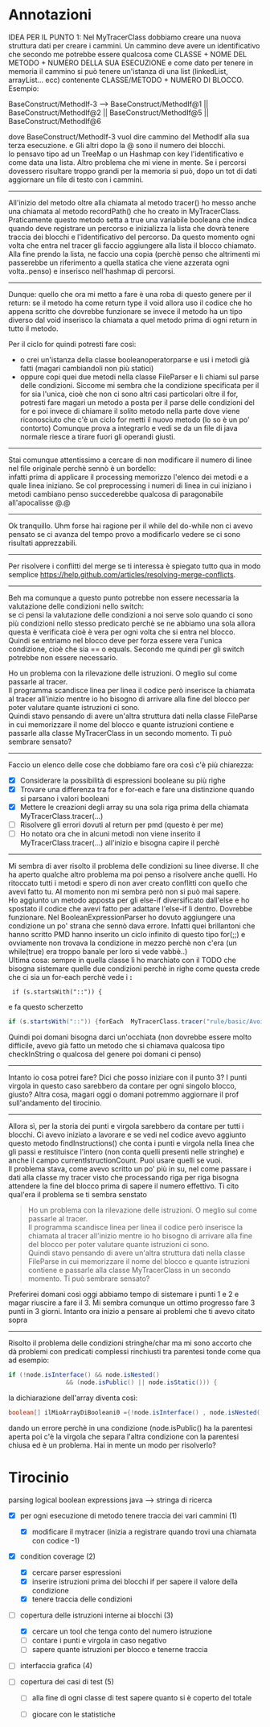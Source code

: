 Annotazioni
=========

IDEA PER IL PUNTO 1:
Nel MyTracerClass dobbiamo creare una nuova struttura dati per creare i cammini. Un cammino deve avere un identificativo che secondo me potrebbe essere qualcosa come CLASSE + NOME DEL METODO + NUMERO DELLA SUA ESECUZIONE e come dato per tenere in memoria il cammino si può tenere un'istanza di una list (linkedList, arrayList... ecc) contenente CLASSE/METODO + NUMERO DI BLOCCO.
Esempio:

BaseConstruct/MethodIf-3 --> BaseConstruct/MethodIf@1 || BaseConstruct/MethodIf@2 || BaseConstruct/MethodIf@5 || BaseConstruct/MethodIf@6

dove BaseConstruct/MethodIf-3 vuol dire cammino del MethodIf alla sua terza esecuzione. e Gli altri dopo la @ sono il numero dei blocchi.  
Io pensavo tipo ad un TreeMap o un Hashmap con key l'identificativo e come data una lista.
Altro problema che mi viene in mente. Se i percorsi dovessero risultare troppo grandi per la memoria si può, dopo un tot di dati aggiornare un file di testo con i cammini.  

----

All'inizio del metodo oltre alla chiamata al metodo tracer() ho messo anche una chiamata al metodo recordPath() che ho creato in MyTracerClass. Praticamente questo metodo setta a true una variabile booleana che indica quando deve registrare un percorso e inizializza la lista che dovrà tenere traccia dei blocchi e l'identificativo del percorso.
Da questo momento ogni volta che entra nel tracer gli faccio aggiungere alla lista il blocco chiamato.
Alla fine prendo la lista, ne faccio una copia (perchè penso che altrimenti mi passerebbe un riferimento a quella statica che viene azzerata ogni volta..penso) e inserisco nell'hashmap di percorsi.

-------

Dunque: quello che ora mi metto a fare è una roba di questo genere per il return:
se il metodo ha come return type il void allora uso il codice che ho appena scritto che dovrebbe funzionare
se invece il metodo ha un tipo diverso dal void inserisco la chiamata a quel metodo prima di ogni return in tutto il metodo.

Per il ciclo for quindi potresti fare così:
- o crei un'istanza della classe booleanoperatorparse e usi i metodi già fatti (magari cambiandoli non più statici)
- oppure copi quei due metodi nella classe FileParser e li chiami sul parse delle condizioni. 
Siccome mi sembra che la condizione specificata per il for sia l'unica, cioè che non ci sono altri casi particolari oltre il for, potresti fare magari un metodo a posta per il parse delle condizioni del for e poi invece di chiamare il solito metodo nella parte dove viene riconosciuto che c'è un ciclo for metti il nuovo metodo (lo so è un po' contorto)
Comunque prova a integrarlo e vedi se da un file di java normale riesce a tirare fuori gli operandi giusti.

-------

Stai comunque attentissimo a cercare di non modificare il numero di linee nel file originale perchè sennò è un bordello:  
infatti prima di applicare il processing memorizzo l'elenco dei metodi e a quale linea iniziano. Se col preprocessing i numeri di linea in cui iniziano i metodi cambiano penso succederebbe qualcosa di paragonabile all'apocalisse @.@

------

Ok tranquillo. Uhm forse hai ragione per il while del do-while non ci avevo pensato se ci avanza del tempo provo a modificarlo vedere se ci sono risultati apprezzabili.  

-----

Per risolvere i conflitti del merge se ti interessa è spiegato tutto qua in modo semplice https://help.github.com/articles/resolving-merge-conflicts. 

----
Beh ma comunque a questo punto potrebbe non essere necessaria la valutazione delle condizioni nello switch:  
se ci pensi la valutazione delle condizioni a noi serve solo quando ci sono più condizioni nello stesso predicato perchè se ne abbiamo una sola allora questa è verificata cioè è vera per ogni volta che si entra nel blocco.  
Quindi se entriamo nel blocco deve per forza essere vera l'unica condizione, cioè che sia == o equals. Secondo me quindi per gli switch potrebbe non essere necessario.  

Ho un problema con la rilevazione delle istruzioni. O meglio sul come passarle al tracer.  
Il programma scandisce linea per linea il codice però inserisce la chiamata al tracer all'inizio mentre io ho bisogno di arrivare alla fine del blocco per poter valutare quante istruzioni ci sono.  
Quindi stavo pensando di avere un'altra struttura dati nella classe FileParse in cui memorizzare il nome del blocco e quante istruzioni contiene e passarle alla classe MyTracerClass in un secondo momento. Ti può sembrare sensato?

------

Faccio un elenco delle cose che dobbiamo fare ora così c'è più chiarezza:
- [x] Considerare la possibilità di espressioni booleane su più righe
- [x] Trovare una differenza tra for e for-each e fare una distinzione quando si parsano i valori booleani
- [x] Mettere le creazioni degli array su una sola riga prima della chiamata MyTracerClass.tracer(...)
- [ ] Risolvere gli errori dovuti al return per pmd (questo è per me)
- [ ] Ho notato ora che in alcuni metodi non viene inserito il MyTracerClass.tracer(...) all'inizio e bisogna capire il perchè

-----

Mi sembra di aver risolto il problema delle condizioni su linee diverse. Il che ha aperto qualche altro problema ma poi penso a risolvere anche quelli.
Ho ritoccato tutti i metodi e spero di non aver creato conflitti con quello che avevi fatto tu. Al momento non mi sembra però non si può mai sapere.  
Ho aggiunto un metodo apposta per gli else-if diversificato dall'else e ho spostato il codice che avevi fatto per adattare l'else-if lì dentro. Dovrebbe funzionare.
Nel BooleanExpressionParser ho dovuto aggiungere una condizione un po' strana che sennò dava errore. Infatti quei brillantoni che hanno scritto PMD hanno inserito un ciclo infinito di questo tipo for(;;) e ovviamente non trovava la condizione in mezzo perchè non c'era (un while(true) era troppo banale per loro si vede vabbè..)  
Ultima cosa: sempre in quella classe lì ho marchiato con il TODO che bisogna sistemare quelle due condizioni perchè in righe come questa crede che ci sia un for-each perchè vede i **:**  

``` if (s.startsWith("::")) {```

e fa questo scherzetto  

```Java
if (s.startsWith("::")) {forEach  MyTracerClass.tracer("rule/basic/AvoidUsingHardCodedIPRule isIPv6,boolean,.char String boolean boolean ",0,4);
```

Quindi poi domani bisogna darci un'occhiata (non dovrebbe essere molto difficile, avevo già fatto un metodo che si chiamava qualcosa tipo checkInString o qualcosa del genere poi domani ci penso)

-----

Intanto io cosa potrei fare? Dici che posso iniziare con il punto 3? I punti virgola in questo caso sarebbero da contare per ogni singolo blocco, giusto?
Altra cosa, magari oggi o domani potremmo aggiornare il prof sull'andamento del tirocinio. 

-----

Allora sì, per la storia dei punti e virgola sarebbero da contare per tutti i blocchi. Ci avevo iniziato a lavorare e se vedi nel codice avevo aggiunto questo metodo findInstructions() che conta i punti e virgola nella linea che gli passi e restituisce l'intero (non conta quelli presenti nelle stringhe) e anche il campo currentIstructionCount. Puoi usare quelli se vuoi.  
Il problema stava, come avevo scritto un po' più in su, nel come passare i dati alla classe my tracer visto che processando riga per riga bisogna attendere la fine del blocco prima di sapere il numero effettivo. Ti cito qual'era il problema se ti sembra senstato
> Ho un problema con la rilevazione delle istruzioni. O meglio sul come passarle al tracer.  
Il programma scandisce linea per linea il codice però inserisce la chiamata al tracer all'inizio mentre io ho bisogno di arrivare alla fine del blocco per poter valutare quante istruzioni ci sono.  
Quindi stavo pensando di avere un'altra struttura dati nella classe FileParse in cui memorizzare il nome del blocco e quante istruzioni contiene e passarle alla classe MyTracerClass in un secondo momento. Ti può sembrare sensato?

Preferirei domani così oggi abbiamo tempo di sistemare i punti 1 e 2 e magar riuscire a fare il 3. Mi sembra comunque un ottimo progresso fare 3 punti in 3 giorni. Intanto ora inizio a pensare ai problemi che ti avevo citato sopra

------

Risolto il problema delle condizioni stringhe/char ma mi sono accorto che dà problemi con predicati complessi rinchiusti tra parentesi tonde come qua ad esempio:

```Java
if (!node.isInterface() && node.isNested()
				&& (node.isPublic() || node.isStatic())) {
```				
la dichiarazione dell'array diventa così:
				
```Java
boolean[] ilMioArrayDiBooleani0 ={!node.isInterface() , node.isNested(), (node.isPublic() , node.isStatic())};  
```

dando un errore perchè in una condizione (node.isPublic() ha la parentesi aperta poi c'è la virgola che separa l'altra condizione con la parentesi chiusa ed è un problema. 
Hai in mente un modo per risolverlo?


Tirocinio
=========

parsing logical boolean expressions java --> stringa di ricerca


- [x] per ogni esecuzione di metodo tenere traccia dei vari cammini (1)
 	- [x] modificare il mytracer (inizia a registrare quando trovi una chiamata con codice -1)

- [x] condition coverage (2)
	- [x] cercare parser espressioni
	- [x] inserire istruzioni prima dei blocchi if per sapere il valore della condizione
	- [x] tenere traccia delle condizioni

- [ ] copertura delle istruzioni interne ai blocchi (3)
	- [x] cercare un tool che tenga conto del numero istruzione
	- [ ] contare i punti e virgola in caso negativo
	- [ ] sapere quante istruzioni per blocco e tenerne traccia

- [ ] interfaccia grafica (4)

- [ ] copertura dei casi di test (5)
	- [ ] alla fine di ogni classe di test sapere quanto si è coperto del totale
	- [ ] giocare con le statistiche




